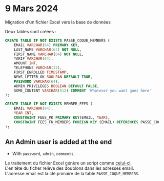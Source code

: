 # 9 Mars 2024
Migration d'un fichier Excel vers la base de donn&eacute;es

Deux tables sont créées :

```sql
CREATE TABLE IF NOT EXISTS PASSE_COQUE_MEMBERS (
    EMAIL VARCHAR(64) PRIMARY KEY,
    LAST_NAME VARCHAR(64) NOT NULL,
    FIRST_NAME VARCHAR(64) NOT NULL,
    TARIF VARCHAR(64),
    AMOUNT INT,
    TELEPHONE VARCHAR(32),
    FIRST_ENROLLED TIMESTAMP,
    NEWS_LETTER_OK BOOLEAN DEFAULT TRUE,
    PASSWORD VARCHAR(64),
    ADMIN_PRIVILEGES BOOLEAN DEFAULT FALSE,
    SOME_CONTENT VARCHAR(512) COMMENT 'Whatever you want goes here'
);

CREATE TABLE IF NOT EXISTS MEMBER_FEES (
    EMAIL VARCHAR(64),
    YEAR INT,
    CONSTRAINT FEES_PK PRIMARY KEY(EMAIL, YEAR),
    CONSTRAINT FEES_FK_MEMBERS FOREIGN KEY (EMAIL) REFERENCES PASSE_COQUE_MEMBERS (EMAIL) ON DELETE CASCADE
);
```
## An Admin user is added at the end
- With `password`, `admin`, `comments`.

Le traitement du fichier Excel g&eacute;n&egrave;re un script comme [celui-ci](./create.pc.members.v3.sql).  
L'en t&ecirc;te du ficher rel&egrave;ve des doublons dans les adresses email.  
L'adresse email est la cl&eacute; primaire de la table `PASSE_COQUE_MEMBERS`.
